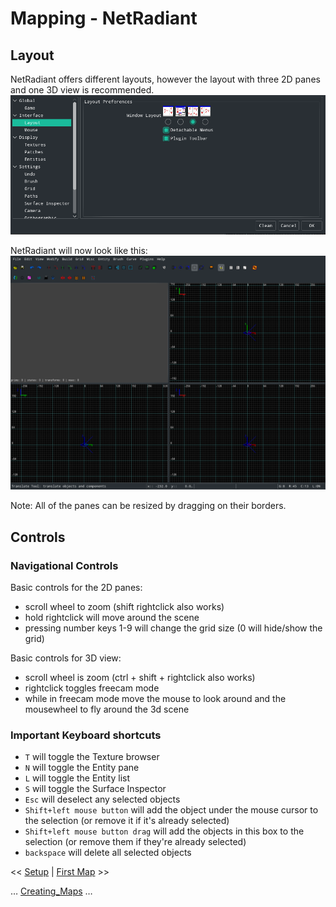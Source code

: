 Mapping - NetRadiant
====================

Layout
------

NetRadiant offers different layouts, however the layout with three 2D panes and one 3D view is recommended.
![Layout Selection](assets/images/radiant-layout-selection.png)

NetRadiant will now look like this:
![Layout](assets/images/radiant-layout.png)

Note: All of the panes can be resized by dragging on their borders.

Controls
--------
### Navigational Controls

Basic controls for the 2D panes:
-   scroll wheel to zoom (shift rightclick also works)
-   hold rightclick will move around the scene
-   pressing number keys 1-9 will change the grid size (0 will hide/show the grid)

Basic controls for 3D view:
-   scroll wheel is zoom (ctrl + shift + rightclick also works)
-   rightclick toggles freecam mode
-   while in freecam mode move the mouse to look around and the mousewheel to fly around the 3d scene

### Important Keyboard shortcuts

-   `T` will toggle the Texture browser
-   `N` will toggle the Entity pane
-   `L` will toggle the Entity list
-   `S` will toggle the Surface Inspector
-   `Esc` will deselect any selected objects
-   `Shift+left mouse button` will add the object under the mouse cursor to the selection (or remove it if it's already selected)
-   `Shift+left mouse button drag` will add the objects in this box to the selection (or remove them if they're already selected)
-   `backspace` will delete all selected objects

\<\< [Setup](mapping-Setup) | [First Map](mapping-FirstMap) \>\>

… [Creating_Maps](Creating-Maps) …

